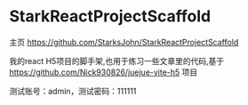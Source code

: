 # StarkReactProjectScaffold
主页 https://github.com/StarksJohn/StarkReactProjectScaffold

我的react H5项目的脚手架,也用于练习一些文章里的代码,基于 https://github.com/Nick930826/juejue-vite-h5  项目

测试账号：admin，测试密码：111111
